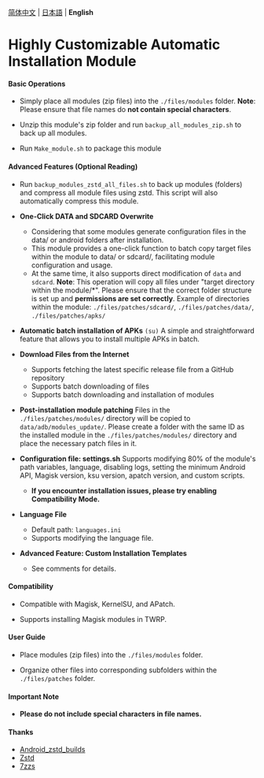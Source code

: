 
[简体中文](README.md) | [日本語](README_JP.md) | **English**

# Highly Customizable Automatic Installation Module

#### Basic Operations

- Simply place all modules (zip files) into the `./files/modules` folder.
**Note**: Please ensure that file names do **not contain special characters**.
- Unzip this module's zip folder and run `backup_all_modules_zip.sh` to back up all modules.

- Run `Make_module.sh` to package this module
#### Advanced Features (Optional Reading)

- Run `backup_modules_zstd_all_files.sh` to back up modules (folders) and compress all module files using zstd. This script will also automatically compress this module.

- **One-Click DATA and SDCARD Overwrite**
  - Considering that some modules generate configuration files in the data/ or android folders after installation.
  - This module provides a one-click function to batch copy target files within the module to data/ or sdcard/, facilitating module configuration and usage.
  - At the same time, it also supports direct modification of `data` and `sdcard`.
  **Note**: This operation will copy all files under "target directory within the module/*". Please ensure that the correct folder structure is set up and **permissions are set correctly**.
  Example of directories within the module: `./files/patches/sdcard/`, `./files/patches/data/`, `./files/patches/apks/`

- **Automatic batch installation of APKs** `(su)`
  A simple and straightforward feature that allows you to install multiple APKs in batch.

- **Download Files from the Internet**
  - Supports fetching the latest specific release file from a GitHub repository
  - Supports batch downloading of files
  - Supports batch downloading and installation of modules

- **Post-installation module patching**
  Files in the `./files/patches/modules/` directory will be copied to `data/adb/modules_update/`.
  Please create a folder with the same ID as the installed module in the `./files/patches/modules/` directory and place the necessary patch files in it.

- **Configuration file: settings.sh**
  Supports modifying 80% of the module's path variables, language, disabling logs, setting the minimum Android API, Magisk version, ksu version, apatch version, and custom scripts.
  - **If you encounter installation issues, please try enabling **Compatibility Mode**.**

- **Language File**
  - Default path: `languages.ini`
  - Supports modifying the language file.

- **Advanced Feature: Custom Installation Templates**
  - See comments for details.

#### Compatibility

- Compatible with Magisk, KernelSU, and APatch.

- Supports installing Magisk modules in TWRP.

#### User Guide

- Place modules (zip files) into the `./files/modules` folder.

- Organize other files into corresponding subfolders within the `./files/patches` folder.

#### Important Note

- **Please do not include special characters in file names.**

#### Thanks

- [Android_zstd_builds]
- [Zstd]
- [7zzs]

[Android_zstd_builds]:https://github.com/j2rong4cn/android-zstd-builds
[Zstd]:https://github.com/facebook/zstd
[7zzs]:https://github.com/AestasBritannia/Hydro-Br-leur